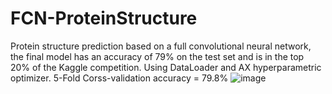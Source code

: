 # FCN-ProteinStructure
Protein structure prediction based on a full convolutional neural network, the final model has an accuracy of 79% on the test set and is in the top 20% of the Kaggle competition. Using DataLoader and AX hyperparametric optimizer.
5-Fold Corss-validation accuracy = 79.8%
![image](https://github.com/HelloLeexy/FCN-ProteinStructure/assets/76617194/2e7b2a79-8f57-4739-8d26-552ace379ae2)

